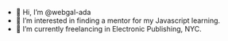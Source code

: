 - 👋 Hi, I’m @webgal-ada
- 👀 I’m interested in finding a mentor for my Javascript learning.
- 🌱 I’m currently freelancing in Electronic Publishing, NYC.

<!---
webgal-ada/webgal-ada is a ✨ special ✨ repository because its `README.md` (this file) appears on your GitHub profile.
You can click the Preview link to take a look at your changes.
--->
